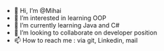 - 👋 Hi, I’m @Mihai
- 👀 I’m interested in learning OOP
- 🌱 I’m currently learning Java and C#
- 💞️ I’m looking to collaborate on developer position
- 📫 How to reach me : via git, Linkedin, mail

<!---
Mihai is a ✨ special ✨ repository because its `README.md` (this file) appears on your GitHub profile.
You can click the Preview link to take a look at your changes.
--->
